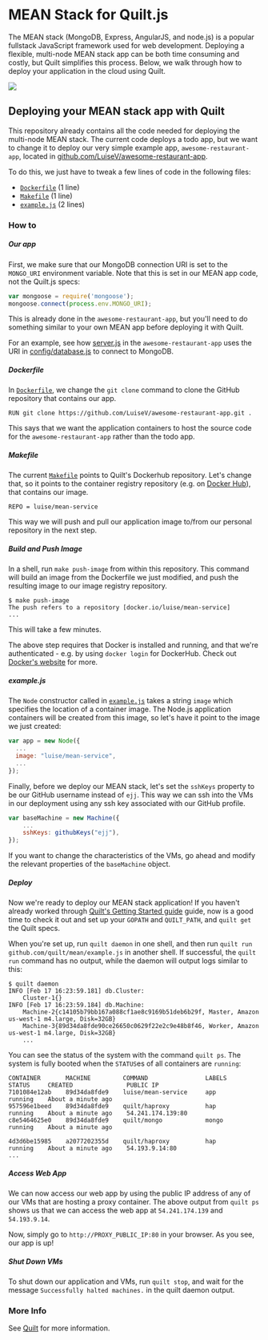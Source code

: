 # MEAN Stack for Quilt.js
The MEAN stack (MongoDB, Express, AngularJS, and node.js) is a popular fullstack
JavaScript framework used for web development. Deploying a flexible, multi-node
MEAN stack app can be both time consuming and costly, but Quilt simplifies this
process. Below, we walk through how to deploy your application in the cloud
using Quilt.

<img src="./images/mean.gif">

## Deploying your MEAN stack app with Quilt
This repository already contains all the code needed for deploying the multi-node
MEAN stack. The current code deploys a todo app, but we want to change it to
deploy our very simple example app, `awesome-restaurant-app`, located in
[github.com/LuiseV/awesome-restaurant-app](https://github.com/LuiseV/awesome-restaurant-app.git).

To do this, we just have to tweak a few lines of code in the following files:

* [`Dockerfile`](./Dockerfile) (1 line)
* [`Makefile`](./Makefile) (1 line)
* [`example.js`](./example.js) (2 lines)

### How to

##### Our app
First, we make sure that our MongoDB connection URI is set to the `MONGO_URI`
environment variable. Note that this is set in our MEAN app code, not the
Quilt.js specs:

```javascript
var mongoose = require('mongoose');
mongoose.connect(process.env.MONGO_URI);
```

This is already done in the `awesome-restaurant-app`, but you'll need to
do something similar to your own MEAN app before deploying it with Quilt.

For an example, see how [server.js](https://github.com/LuiseV/awesome-restaurant-app/blob/master/server.js#L10)
in the `awesome-restaurant-app` uses the URI in [config/database.js](https://github.com/LuiseV/awesome-restaurant-app/blob/master/config/database.js) to connect to MongoDB.

##### Dockerfile
In [`Dockerfile`](./Dockerfile), we change the `git clone`
command to clone the GitHub repository that contains our app.

```
RUN git clone https://github.com/LuiseV/awesome-restaurant-app.git .
```

This says that we want the application containers to host the source code
for the `awesome-restaurant-app` rather than the todo app.

##### Makefile
The current [`Makefile`](./Makefile) points to Quilt's Dockerhub
repository. Let's change that, so it points to the container registry
repository (e.g. on [Docker Hub](https://hub.docker.com/)), that contains
our image.

```
REPO = luise/mean-service
```

This way we will push and pull our application image to/from our personal
repository in the next step.

##### Build and Push Image
In a shell, run `make push-image` from within this repository. This command
will build an image from the Dockerfile we just modified, and push the resulting
image to our image registry repository.

```
$ make push-image
The push refers to a repository [docker.io/luise/mean-service]
...
```

This will take a few minutes.

The above step requires that Docker is installed and running, and that we're
authenticated - e.g. by using `docker login` for DockerHub. Check out
[Docker's website](https://docs.docker.com/engine/installation/) for more.

##### example.js
The `Node` constructor called in [`example.js`](./example.js) takes a string
`image` which specifies the location of a container image. The Node.js
application containers will be created from this image, so let's have it point
to the image we just created:

```javascript
var app = new Node({
  ...
  image: "luise/mean-service",
  ...
});
```

Finally, before we deploy our MEAN stack, let's set the `sshKeys` property to
be our GitHub username instead of `ejj`. This way we can ssh into the VMs in
our deployment using any ssh key associated with our GitHub profile.

```javascript
var baseMachine = new Machine({
    ...
    sshKeys: githubKeys("ejj"),
});
```

If you want to change the characteristics of the VMs, go ahead and modify the
relevant properties of the `baseMachine` object.

##### Deploy
Now we're ready to deploy our MEAN stack application! If you haven't already
worked through [Quilt's Getting Started guide](https://github.com/NetSys/quilt/blob/master/docs/GettingStarted.md)
guide, now is a good time to check it out and set up your `GOPATH` and
`QUILT_PATH`, and `quilt get` the Quilt specs.

When you're set up, run `quilt daemon` in one shell, and then run
`quilt run github.com/quilt/mean/example.js` in another shell. If successful,
the `quilt run` command has no output, while the daemon will output logs
similar to this:

```
$ quilt daemon
INFO [Feb 17 16:23:59.181] db.Cluster:
	Cluster-1{}
INFO [Feb 17 16:23:59.184] db.Machine:
	Machine-2{c14105b79bb167a088cf1ae8c9169b51deb6b29f, Master, Amazon us-west-1 m4.large, Disk=32GB}
	Machine-3{89d34da8fde90ce26650c0629f22e2c9e48b8f46, Worker, Amazon us-west-1 m4.large, Disk=32GB}
	...
```

You can see the status of the system with the command `quilt ps`. The system is
fully booted when the `STATUS`es of all containers are `running`:

```
CONTAINER       MACHINE         COMMAND                LABELS      STATUS     CREATED               PUBLIC IP
7101084e12ab    89d34da8fde9    luise/mean-service     app         running    About a minute ago
957596e1beed    89d34da8fde9    quilt/haproxy          hap         running    About a minute ago    54.241.174.139:80
c8e5464625e0    89d34da8fde9    quilt/mongo            mongo       running    About a minute ago

4d3d6be15985    a2077202355d    quilt/haproxy          hap         running    About a minute ago    54.193.9.14:80
...
```

##### Access Web App
We can now access our web app by using the public IP address of any of our VMs
that are hosting a proxy container. The above output from `quilt ps` shows us
that we can access the web app at `54.241.174.139` and `54.193.9.14`.

Now, simply go to `http://PROXY_PUBLIC_IP:80` in your browser. As you see, our
app is up!

##### Shut Down VMs
To shut down our application and VMs, run `quilt stop`, and wait for the message
`Successfully halted machines.` in the quilt daemon output.

### More Info
See [Quilt](http://quilt.io) for more information.

